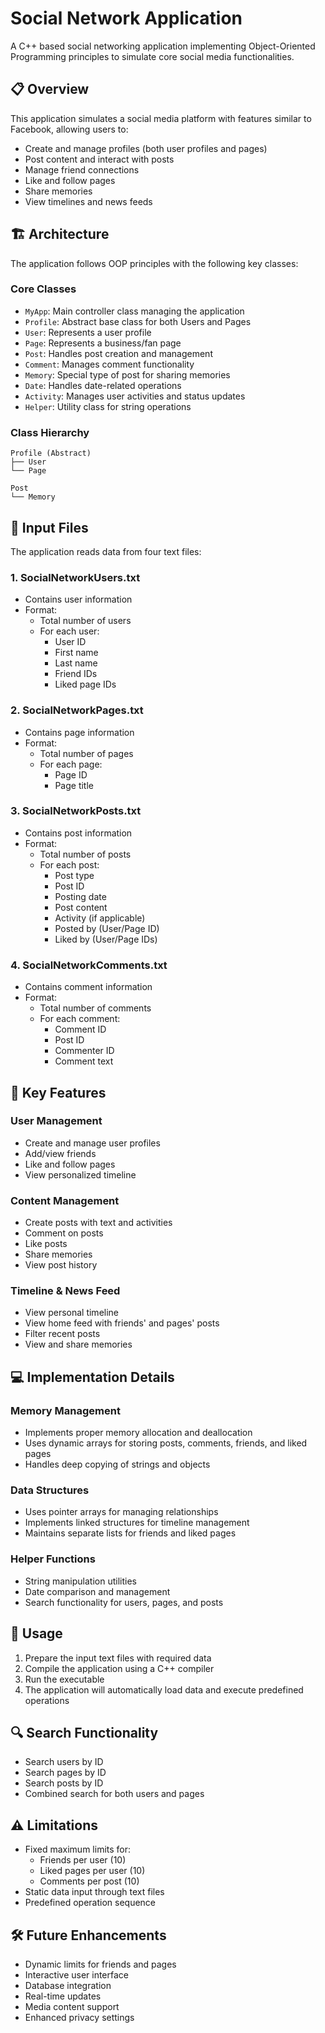 # Social Network Application
A C++ based social networking application implementing Object-Oriented Programming principles to simulate core social media functionalities.

## 📋 Overview
This application simulates a social media platform with features similar to Facebook, allowing users to:
- Create and manage profiles (both user profiles and pages)
- Post content and interact with posts
- Manage friend connections
- Like and follow pages
- Share memories
- View timelines and news feeds

## 🏗️ Architecture
The application follows OOP principles with the following key classes:

### Core Classes
- `MyApp`: Main controller class managing the application
- `Profile`: Abstract base class for both Users and Pages
- `User`: Represents a user profile
- `Page`: Represents a business/fan page
- `Post`: Handles post creation and management
- `Comment`: Manages comment functionality
- `Memory`: Special type of post for sharing memories
- `Date`: Handles date-related operations
- `Activity`: Manages user activities and status updates
- `Helper`: Utility class for string operations

### Class Hierarchy
```
Profile (Abstract)
├── User
└── Page

Post
└── Memory
```

## 📁 Input Files
The application reads data from four text files:

### 1. SocialNetworkUsers.txt
- Contains user information
- Format:
  - Total number of users
  - For each user:
    - User ID
    - First name
    - Last name
    - Friend IDs
    - Liked page IDs

### 2. SocialNetworkPages.txt
- Contains page information
- Format:
  - Total number of pages
  - For each page:
    - Page ID
    - Page title

### 3. SocialNetworkPosts.txt
- Contains post information
- Format:
  - Total number of posts
  - For each post:
    - Post type
    - Post ID
    - Posting date
    - Post content
    - Activity (if applicable)
    - Posted by (User/Page ID)
    - Liked by (User/Page IDs)

### 4. SocialNetworkComments.txt
- Contains comment information
- Format:
  - Total number of comments
  - For each comment:
    - Comment ID
    - Post ID
    - Commenter ID
    - Comment text

## 🔑 Key Features

### User Management
- Create and manage user profiles
- Add/view friends
- Like and follow pages
- View personalized timeline

### Content Management
- Create posts with text and activities
- Comment on posts
- Like posts
- Share memories
- View post history

### Timeline & News Feed
- View personal timeline
- View home feed with friends' and pages' posts
- Filter recent posts
- View and share memories

## 💻 Implementation Details

### Memory Management
- Implements proper memory allocation and deallocation
- Uses dynamic arrays for storing posts, comments, friends, and liked pages
- Handles deep copying of strings and objects

### Data Structures
- Uses pointer arrays for managing relationships
- Implements linked structures for timeline management
- Maintains separate lists for friends and liked pages

### Helper Functions
- String manipulation utilities
- Date comparison and management
- Search functionality for users, pages, and posts

## 🚀 Usage
1. Prepare the input text files with required data
2. Compile the application using a C++ compiler
3. Run the executable
4. The application will automatically load data and execute predefined operations

## 🔍 Search Functionality
- Search users by ID
- Search pages by ID
- Search posts by ID
- Combined search for both users and pages

## ⚠️ Limitations
- Fixed maximum limits for:
  - Friends per user (10)
  - Liked pages per user (10)
  - Comments per post (10)
- Static data input through text files
- Predefined operation sequence

## 🛠️ Future Enhancements
- Dynamic limits for friends and pages
- Interactive user interface
- Database integration
- Real-time updates
- Media content support
- Enhanced privacy settings

